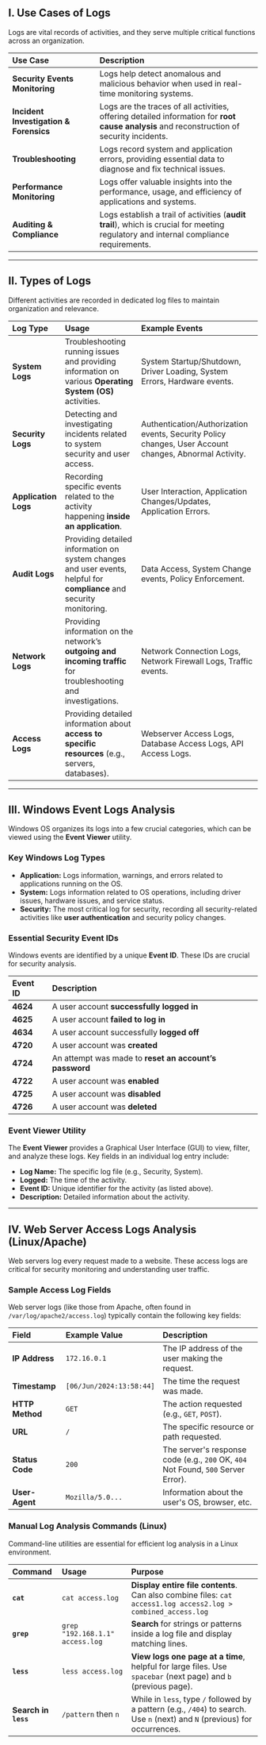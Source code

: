 ## I. Use Cases of Logs

Logs are vital records of activities, and they serve multiple critical functions across an organization.

| Use Case | Description |
| :--- | :--- |
| **Security Events Monitoring** | Logs help detect anomalous and malicious behavior when used in real-time monitoring systems. |
| **Incident Investigation & Forensics** | Logs are the traces of all activities, offering detailed information for **root cause analysis** and reconstruction of security incidents. |
| **Troubleshooting** | Logs record system and application errors, providing essential data to diagnose and fix technical issues. |
| **Performance Monitoring** | Logs offer valuable insights into the performance, usage, and efficiency of applications and systems. |
| **Auditing & Compliance** | Logs establish a trail of activities (**audit trail**), which is crucial for meeting regulatory and internal compliance requirements. |

---

## II. Types of Logs

Different activities are recorded in dedicated log files to maintain organization and relevance.

| Log Type | Usage | Example Events |
| :--- | :--- | :--- |
| **System Logs** | Troubleshooting running issues and providing information on various **Operating System (OS)** activities. | System Startup/Shutdown, Driver Loading, System Errors, Hardware events. |
| **Security Logs** | Detecting and investigating incidents related to system security and user access. | Authentication/Authorization events, Security Policy changes, User Account changes, Abnormal Activity. |
| **Application Logs** | Recording specific events related to the activity happening **inside an application**. | User Interaction, Application Changes/Updates, Application Errors. |
| **Audit Logs** | Providing detailed information on system changes and user events, helpful for **compliance** and security monitoring. | Data Access, System Change events, Policy Enforcement. |
| **Network Logs** | Providing information on the network’s **outgoing and incoming traffic** for troubleshooting and investigations. | Network Connection Logs, Network Firewall Logs, Traffic events. |
| **Access Logs** | Providing detailed information about **access to specific resources** (e.g., servers, databases). | Webserver Access Logs, Database Access Logs, API Access Logs. |

---

## III. Windows Event Logs Analysis

Windows OS organizes its logs into a few crucial categories, which can be viewed using the **Event Viewer** utility.

### Key Windows Log Types
* **Application:** Logs information, warnings, and errors related to applications running on the OS.
* **System:** Logs information related to OS operations, including driver issues, hardware issues, and service status.
* **Security:** The most critical log for security, recording all security-related activities like **user authentication** and security policy changes.

### Essential Security Event IDs
Windows events are identified by a unique **Event ID**. These IDs are crucial for security analysis.

| Event ID | Description |
| :--- | :--- |
| **4624** | A user account **successfully logged in** |
| **4625** | A user account **failed to log in** |
| **4634** | A user account successfully **logged off** |
| **4720** | A user account was **created** |
| **4724** | An attempt was made to **reset an account’s password** |
| **4722** | A user account was **enabled** |
| **4725** | A user account was **disabled** |
| **4726** | A user account was **deleted** |

### Event Viewer Utility
The **Event Viewer** provides a Graphical User Interface (GUI) to view, filter, and analyze these logs. Key fields in an individual log entry include:
* **Log Name:** The specific log file (e.g., Security, System).
* **Logged:** The time of the activity.
* **Event ID:** Unique identifier for the activity (as listed above).
* **Description:** Detailed information about the activity.

---

## IV. Web Server Access Logs Analysis (Linux/Apache)

Web servers log every request made to a website. These access logs are critical for security monitoring and understanding user traffic.

### Sample Access Log Fields
Web server logs (like those from Apache, often found in `/var/log/apache2/access.log`) typically contain the following key fields:

| Field | Example Value | Description |
| :--- | :--- | :--- |
| **IP Address** | `172.16.0.1` | The IP address of the user making the request. |
| **Timestamp** | `[06/Jun/2024:13:58:44]` | The time the request was made. |
| **HTTP Method** | `GET` | The action requested (e.g., `GET`, `POST`). |
| **URL** | `/` | The specific resource or path requested. |
| **Status Code** | `200` | The server's response code (e.g., `200` OK, `404` Not Found, `500` Server Error). |
| **User-Agent** | `Mozilla/5.0...` | Information about the user's OS, browser, etc. |

### Manual Log Analysis Commands (Linux)
Command-line utilities are essential for efficient log analysis in a Linux environment.

| Command | Usage | Purpose |
| :--- | :--- | :--- |
| **`cat`** | `cat access.log` | **Display entire file contents**. Can also combine files: `cat access1.log access2.log > combined_access.log` |
| **`grep`** | `grep "192.168.1.1" access.log` | **Search** for strings or patterns inside a log file and display matching lines. |
| **`less`** | `less access.log` | **View logs one page at a time**, helpful for large files. Use `spacebar` (next page) and `b` (previous page). |
| **Search in `less`** | `/pattern` then `n` | While in `less`, type `/` followed by a pattern (e.g., `/404`) to search. Use `n` (next) and `N` (previous) for occurrences. |
```
